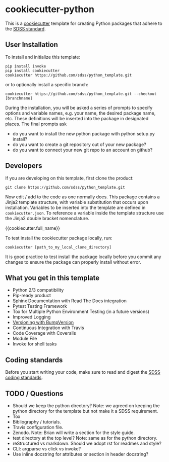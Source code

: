 # cookiecutter-python

This is a [cookiecutter](https://github.com/audreyr/cookiecutter) template for creating Python packages that adhere to the [SDSS standard](./\{\{cookiecutter.repo_name\}\}/STYLE.rst).

## User Installation

To install and initialize this template:

    pip install invoke
    pip install cookiecutter
    cookiecutter https://github.com/sdss/python_template.git

or to optionally install a specific branch:

    cookiecutter https://github.com/sdss/python_template.git --checkout [branchname]

During the installation, you will be asked a series of prompts to specify options and variable names, e.g. your name, the desired package name, etc. These definitions will be inserted into the package in designated places.  The final prompts ask

* do you want to install the new python package with python setup.py install?
* do you want to create a git repository out of your new package?
* do you want to connect your new git repo to an account on github?


## Developers

If you are developing on this template, first clone the product:

    git clone https://github.com/sdss/python_template.git

Now edit / add to the code as one normally does.  This package contains a Jinja2 template structure, with variable substitution that occurs upon installation. Variables to be inserted into the template are defined in `cookiecutter.json`.  To reference a variable inside the template structure use the Jinja2 double bracket nomenclature.

   {{cookiecutter.full_name}}

To test install the cookiecutter package locally, run:

    cookiecutter [path_to_my_local_clone_directory]

It is good practice to test install the package locally before you commit any changes to ensure the package can properly install without error.

## What you get in this template

* Python 2/3 compatibility
* Pip-ready product
* Sphinx Documentation with Read The Docs integration
* Pytest Testing Framework
* Tox for Multiple Python Environment Testing (in a future versions)
* Improved Logging
* [Versioning with BumpVersion](https://github.com/peritus/bumpversion)
* Continuous Integration with Travis
* Code Coverage with Coveralls
* Module File
* Invoke for shell tasks

## Coding standards

Before you start writing your code, make sure to read and digest the [SDSS coding standards](./\{\{cookiecutter.repo_name\}\}/STYLE.rst).

## TODO / Questions

- Should we keep the python directory? Note: we agreed on keeping the python directory for the template but not make it a SDSS requirement.
- Tox
- Bibliography / tutorials.
- Travis configuration file.
- Zenodo. Note: Brian will write a section for the style guide.
- test directory at the top level? Note: same as for the python directory.
- reStructured vs markdown. Should we adopt rst for readmes and style?
- CLI: argparse vs click vs invoke?
- Use inline docstring for attributes or section in header docstring?
